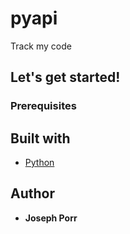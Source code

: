 # pyapi
Track my code
## Let's get started!
### Prerequisites
## Built with
* [Python](https://python.org/) 
## Author
* **Joseph Porr**
